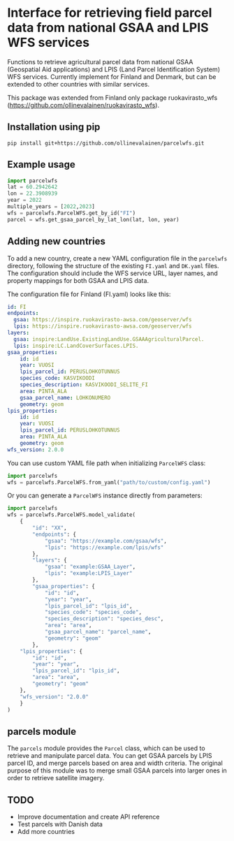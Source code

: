 # Interface for retrieving field parcel data from national GSAA and LPIS WFS services

Functions to retrieve agricultural parcel data from national GSAA (Geospatial Aid applications) and LPIS (Land Parcel Identification System) WFS services. Currently implement for Finland and Denmark, but can be extended to other countries with similar services.

This package was extended from Finland only package ruokavirasto_wfs (https://github.com/ollinevalainen/ruokavirasto_wfs).

## Installation using pip

```console
pip install git+https://github.com/ollinevalainen/parcelwfs.git
```


## Example usage
````python
import parcelwfs
lat = 60.2942642
lon = 22.3908939
year = 2022
multiple_years = [2022,2023]
wfs = parcelwfs.ParcelWFS.get_by_id("FI")
parcel = wfs.get_gsaa_parcel_by_lat_lon(lat, lon, year)
````
## Adding new countries
To add a new country, create a new YAML configuration file in the `parcelwfs` directory, following the structure of the existing `FI.yaml` and `DK.yaml` files. The configuration should include the WFS service URL, layer names, and property mappings for both GSAA and LPIS data.

The configuration file for Finland (FI.yaml) looks like this:
```yaml
id: FI
endpoints: 
  gsaa: https://inspire.ruokavirasto-awsa.com/geoserver/wfs
  lpis: https://inspire.ruokavirasto-awsa.com/geoserver/wfs
layers:
  gsaa: inspire:LandUse.ExistingLandUse.GSAAAgriculturalParcel.
  lpis: inspire:LC.LandCoverSurfaces.LPIS.
gsaa_properties:
    id: id
    year: VUOSI
    lpis_parcel_id: PERUSLOHKOTUNNUS
    species_code: KASVIKOODI
    species_description: KASVIKOODI_SELITE_FI
    area: PINTA_ALA
    gsaa_parcel_name: LOHKONUMERO
    geometry: geom
lpis_properties:
    id: id
    year: VUOSI
    lpis_parcel_id: PERUSLOHKOTUNNUS
    area: PINTA_ALA
    geometry: geom
wfs_version: 2.0.0
```

You can use custom YAML file path when initializing `ParcelWFS` class:
```python
import parcelwfs
wfs = parcelwfs.ParcelWFS.from_yaml("path/to/custom/config.yaml")
```

Or you can generate a `ParcelWFS` instance directly from parameters:
```python
import parcelwfs
wfs = parcelwfs.ParcelWFS.model_validate(
    {
        "id": "XX",
        "endpoints": {
            "gsaa": "https://example.com/gsaa/wfs",
            "lpis": "https://example.com/lpis/wfs"
        },
        "layers": {
            "gsaa": "example:GSAA_Layer",
            "lpis": "example:LPIS_Layer"
        },
        "gsaa_properties": {
            "id": "id",
            "year": "year",
            "lpis_parcel_id": "lpis_id",
            "species_code": "species_code",
            "species_description": "species_desc",
            "area": "area",
            "gsaa_parcel_name": "parcel_name",
            "geometry": "geom"
        },
    "lpis_properties": {
        "id": "id",
        "year": "year",
        "lpis_parcel_id": "lpis_id",
        "area": "area",
        "geometry": "geom"
    },
    "wfs_version": "2.0.0"
    }
)
```
## parcels module
The `parcels` module provides the `Parcel` class, which can be used to retrieve and manipulate parcel data. You can get GSAA parcels by LPIS parcel ID, and merge parcels based on area and width criteria. The original purpose of this module was to merge small GSAA parcels into larger ones in order to retrieve satellite imagery.

## TODO
* Improve documentation and create API reference
* Test parcels with Danish data
* Add more countries